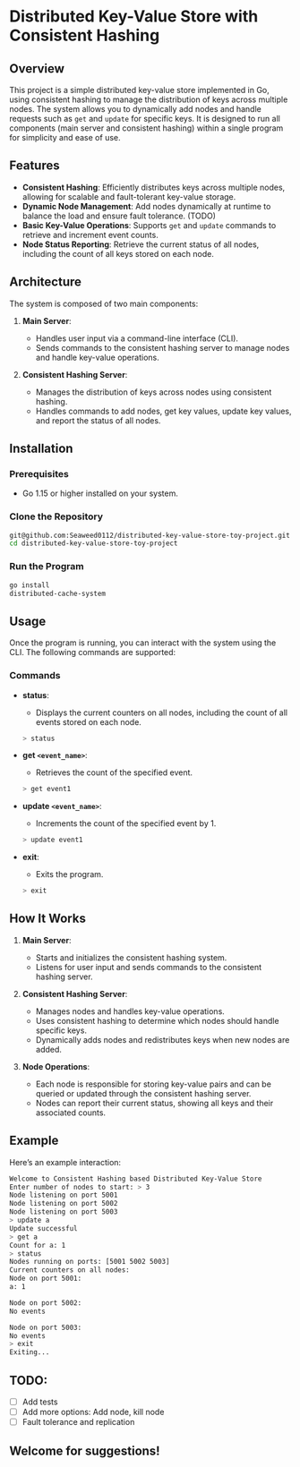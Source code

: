 # Distributed Key-Value Store with Consistent Hashing

## Overview

This project is a simple distributed key-value store implemented in Go, using consistent hashing to manage the distribution of keys across multiple nodes. The system allows you to dynamically add nodes and handle requests such as `get` and `update` for specific keys. It is designed to run all components (main server and consistent hashing) within a single program for simplicity and ease of use.

## Features

-   **Consistent Hashing**: Efficiently distributes keys across multiple nodes, allowing for scalable and fault-tolerant key-value storage.
-   **Dynamic Node Management**: Add nodes dynamically at runtime to balance the load and ensure fault tolerance. (TODO)
-   **Basic Key-Value Operations**: Supports `get` and `update` commands to retrieve and increment event counts.
-   **Node Status Reporting**: Retrieve the current status of all nodes, including the count of all keys stored on each node.

## Architecture

The system is composed of two main components:

1. **Main Server**:

    - Handles user input via a command-line interface (CLI).
    - Sends commands to the consistent hashing server to manage nodes and handle key-value operations.

2. **Consistent Hashing Server**:
    - Manages the distribution of keys across nodes using consistent hashing.
    - Handles commands to add nodes, get key values, update key values, and report the status of all nodes.

## Installation

### Prerequisites

-   Go 1.15 or higher installed on your system.

### Clone the Repository

```bash
git@github.com:Seaweed0112/distributed-key-value-store-toy-project.git
cd distributed-key-value-store-toy-project
```

### Run the Program

```bash
go install
distributed-cache-system
```

## Usage

Once the program is running, you can interact with the system using the CLI. The following commands are supported:

### Commands

-   **status**:

    -   Displays the current counters on all nodes, including the count of all events stored on each node.

    ```bash
    > status
    ```

-   **get `<event_name>`**:

    -   Retrieves the count of the specified event.

    ```bash
    > get event1
    ```

-   **update `<event_name>`**:

    -   Increments the count of the specified event by 1.

    ```bash
    > update event1
    ```

-   **exit**:

    -   Exits the program.

    ```bash
    > exit
    ```

## How It Works

1. **Main Server**:

    - Starts and initializes the consistent hashing system.
    - Listens for user input and sends commands to the consistent hashing server.

2. **Consistent Hashing Server**:

    - Manages nodes and handles key-value operations.
    - Uses consistent hashing to determine which nodes should handle specific keys.
    - Dynamically adds nodes and redistributes keys when new nodes are added.

3. **Node Operations**:
    - Each node is responsible for storing key-value pairs and can be queried or updated through the consistent hashing server.
    - Nodes can report their current status, showing all keys and their associated counts.

## Example

Here’s an example interaction:

```bash
Welcome to Consistent Hashing based Distributed Key-Value Store
Enter number of nodes to start: > 3
Node listening on port 5001
Node listening on port 5002
Node listening on port 5003
> update a
Update successful
> get a
Count for a: 1
> status
Nodes running on ports: [5001 5002 5003]
Current counters on all nodes:
Node on port 5001:
a: 1

Node on port 5002:
No events

Node on port 5003:
No events
> exit
Exiting...
```

## TODO:

-   [ ] Add tests
-   [ ] Add more options: Add node, kill node
-   [ ] Fault tolerance and replication

## Welcome for suggestions!
